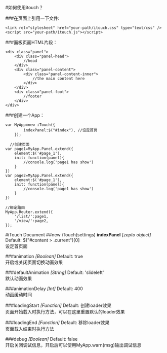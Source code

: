 #如何使用itouch？

###在页面上引用一下文件:
```
<link rel="stylesheet" href="your-path/itouch.css" type="text/css" />
<script src="your-path/itouch.js"></script>
```

###面板页面HTML片段：
```
<div class="panel">
	<div class="panel-head">
		//head
	</div>
	<div class="panel-content">
		<div class="panel-content-inner">
			//the main content here 
		</div>
	</div>
	<div class="panel-foot">
		//footer
	</div>
</div>
```


###创建一个App：
```
var MyApp=new iTouch({
		indexPanel:$("#index"), //设定首页
	});
  
  //创建页面
var page1=MyApp.Panel.extend({
	element:$('#page_1'),
	init: function(panel){
		//console.log('page1 has show')
	}
})
var page2=MyApp.Panel.extend({
	element:$('#page_1'),
	init: function(panel){
		//console.log('page1 has show')
	}
})

//绑定路由
MyApp.Router.extend({
	'/list/':page1,
	'/view/':page2,
});
```

#iTouch Document
##new iTouch(settings)
**indexPanel** 
*[zepto object]*  
Default: $("#content > .current")[0]  
设定首页面

###animation 
*[Boolean]*
Default: true  
开启或关闭页面切换动画效果

###defaultAnimation 
*[String]*
Default: 'slideleft'  
默认动画效果

###animationDelay 
*[Int]*
Default: 400   
动画缓动时间 

###loadingStart 
*[Function]*
Default: 创建loader效果  
页面开始载入时执行方法，可以在这里重置默认的loader效果

###loadingEnd 
*[Function]*
Default: 移除loader效果  
页面载入结束时执行方法

###debug 
*[Boolean]*
Default: false  
开启关闭调试信息，开启后可以使用MyApp.warn(msg)输出调试信息


















